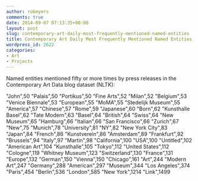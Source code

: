 ```yaml
---
author: robmyers
comments: true
date: 2014-09-07 07:13:35+00:00
layout: post
slug: contemporary-art-daily-most-frequently-mentioned-named-entities
title: Contemporary Art Daily Most Frequently Mentioned Named Entities
wordpress_id: 2622
categories:
- Art
- Projects
---
```


Named entities mentioned fifty or more times by press releases in the Contemporary Art Data blog dataset (NLTK):

"John",50
"Palais",50
"Portikus",50
"Fine Arts",52
"Milan",52
"Belgium",53
"Venice Biennale",53
"European",55
"MoMA",55
"Stedelijk Museum",55
"America",57
"Chinese",57
"Rome",59
"Japanese",60
"Born",62
"Kunsthalle Basel",62
"Tate Modern",63
"Basel",64
"British",64
"Swiss",64
"New Museum",65
"Hamburg",66
"Italian",66
"San Francisco",66
"Zurich",67
"New",75
"Munich",78
"University",81
"NY",82
"New York City",83
"Japan",84
"French",86
"Kunstverein",86
"Amsterdam",89
"Frankfurt",92
"Brussels",94
"Italy",97
"Martin",98
"California",100
"USA",100
"Untitled",102
"American Art",104
"Kunsthalle",105
"Tokyo",112
"United States",112
"Cologne",119
"Whitney Museum",123
"Switzerland",130
"France",131
"Europe",132
"German",150
"Vienna",150
"Chicago",161
"Art",244
"Modern Art",247
"Germany",288
"American",297
"Museum",344
"Los Angeles",374
"Paris",454
"Berlin",536
"London",585
"New York",1214
"Link",1499
